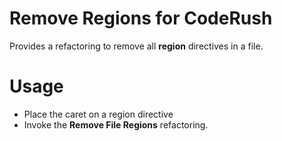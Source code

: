 Remove Regions for CodeRush
================
Provides a refactoring to remove all **region** directives in a file.

Usage
=====
- Place the caret on a region directive
- Invoke the **Remove File Regions** refactoring.


